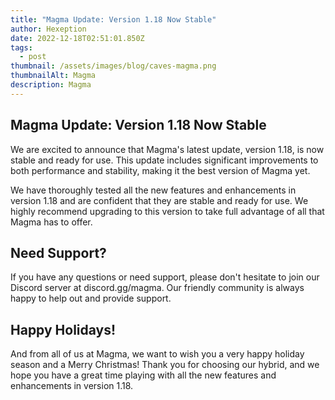 ```yaml
---
title: "Magma Update: Version 1.18 Now Stable"
author: Hexeption
date: 2022-12-18T02:51:01.850Z
tags:
  - post
thumbnail: /assets/images/blog/caves-magma.png
thumbnailAlt: Magma
description: Magma
---
```

## Magma Update: Version 1.18 Now Stable

We are excited to announce that Magma's latest update, version 1.18, is now stable and ready for use. This update includes significant improvements to both performance and stability, making it the best version of Magma yet.

We have thoroughly tested all the new features and enhancements in version 1.18 and are confident that they are stable and ready for use. We highly recommend upgrading to this version to take full advantage of all that Magma has to offer.

## Need Support?

If you have any questions or need support, please don't hesitate to join our Discord server at discord.gg/magma. Our friendly community is always happy to help out and provide support.

## Happy Holidays!

And from all of us at Magma, we want to wish you a very happy holiday season and a Merry Christmas! Thank you for choosing our hybrid, and we hope you have a great time playing with all the new features and enhancements in version 1.18.